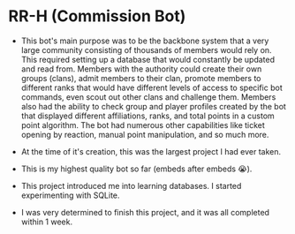 # RR-H (Commission Bot)

- This bot's main purpose was to be the backbone system that a very large community consisting of thousands of members would rely on.
This required setting up a database that would constantly be updated and read from.
Members with the authority could create their own groups (clans), admit members to their clan, promote members to different ranks that would have different levels of access to specific bot commands, even scout out other clans and challenge them.
Members also had the ability to check group and player profiles created by the bot that displayed different affiliations, ranks, and total points in a custom point algorithm. The bot had numerous other capabilities like ticket opening by reaction, manual point manipulation, and so much more.

- At the time of it's creation, this was the largest project I had ever taken.
- This is my highest quality bot so far (embeds after embeds 😭).
- This project introduced me into learning databases. I started experimenting with SQLite. 
- I was very determined to finish this project, and it was all completed within 1 week.
